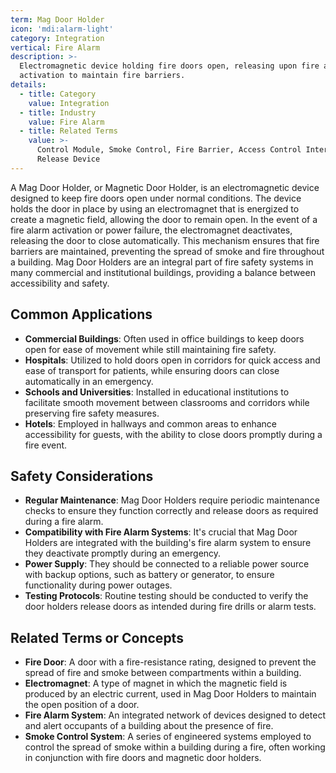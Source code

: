 ```yaml
---
term: Mag Door Holder
icon: 'mdi:alarm-light'
category: Integration
vertical: Fire Alarm
description: >-
  Electromagnetic device holding fire doors open, releasing upon fire alarm
  activation to maintain fire barriers.
details:
  - title: Category
    value: Integration
  - title: Industry
    value: Fire Alarm
  - title: Related Terms
    value: >-
      Control Module, Smoke Control, Fire Barrier, Access Control Interface,
      Release Device
---
```

A Mag Door Holder, or Magnetic Door Holder, is an electromagnetic device designed to keep fire doors open under normal conditions. The device holds the door in place by using an electromagnet that is energized to create a magnetic field, allowing the door to remain open. In the event of a fire alarm activation or power failure, the electromagnet deactivates, releasing the door to close automatically. This mechanism ensures that fire barriers are maintained, preventing the spread of smoke and fire throughout a building. Mag Door Holders are an integral part of fire safety systems in many commercial and institutional buildings, providing a balance between accessibility and safety.

## Common Applications

- **Commercial Buildings**: Often used in office buildings to keep doors open for ease of movement while still maintaining fire safety.
- **Hospitals**: Utilized to hold doors open in corridors for quick access and ease of transport for patients, while ensuring doors can close automatically in an emergency.
- **Schools and Universities**: Installed in educational institutions to facilitate smooth movement between classrooms and corridors while preserving fire safety measures.
- **Hotels**: Employed in hallways and common areas to enhance accessibility for guests, with the ability to close doors promptly during a fire event.

## Safety Considerations

- **Regular Maintenance**: Mag Door Holders require periodic maintenance checks to ensure they function correctly and release doors as required during a fire alarm.
- **Compatibility with Fire Alarm Systems**: It's crucial that Mag Door Holders are integrated with the building's fire alarm system to ensure they deactivate promptly during an emergency.
- **Power Supply**: They should be connected to a reliable power source with backup options, such as battery or generator, to ensure functionality during power outages.
- **Testing Protocols**: Routine testing should be conducted to verify the door holders release doors as intended during fire drills or alarm tests.

## Related Terms or Concepts

- **Fire Door**: A door with a fire-resistance rating, designed to prevent the spread of fire and smoke between compartments within a building.
- **Electromagnet**: A type of magnet in which the magnetic field is produced by an electric current, used in Mag Door Holders to maintain the open position of a door.
- **Fire Alarm System**: An integrated network of devices designed to detect and alert occupants of a building about the presence of fire.
- **Smoke Control System**: A series of engineered systems employed to control the spread of smoke within a building during a fire, often working in conjunction with fire doors and magnetic door holders.
